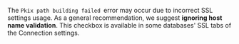 The `Pkix path building failed `error may occur due to incorrect SSL settings usage. As a general recommendation, we suggest **ignoring host name validation**. This checkbox is available in some databases' SSL tabs of the Connection settings.